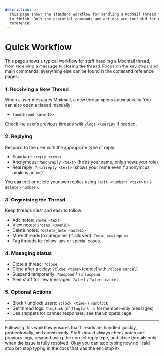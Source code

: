 ```yaml
---
description: >-
  This page shows the standard workflow for handling a Modmail thread from start
  to finish. Only the essential commands and actions are included for quick
  reference.
---
```


# Quick Workflow

This page shows a typical workflow for staff handling a Modmail thread, from receiving a message to closing the thread. Focus on the key steps and main commands; everything else can be found in the command reference pages.

### 1. Receiving a New Thread

When a user messages Modmail, a new thread opens automatically. You can also open a thread manually:

* `?newthread <userID>`

Check the user’s previous threads with `?logs <userID>` if needed.

### 2. Replying

Respond to the user with the appropriate type of reply:

* Standard: `?reply <text>`
* Anonymous: `?anonreply <text>` (hides your name, only shows your role)
* Real reply: `?realreply <text>` (shows your name even if anonymous mode is active)

You can edit or delete your own replies using `?edit <number> <text>` or `?delete <number>`.

### 3. Organising the Thread

Keep threads clear and easy to follow:

* Add notes: `?note <text>`
* View notes: `?notes <userID>`
* Delete notes: `?delete_note <noteID>`
* Move threads to categories (if allowed): `?move <category>`
* Tag threads for follow-ups or special cases.

### 4. Managing status

* Close a thread: `?close`
* Close after a delay: `?close <time>` (cancel with `?close cancel`)
* Suspend temporarily: `?suspend` / `?unsuspend`
* Alert staff for new messages: `?alert` / `?alert cancel`

### 5. Optional Actions

* Block / unblock users: `?block <time>` / `?unblock`
* Get thread logs: `?loglink` (or `?loglink -s` for member-only messages)
* Use snippets for canned responses: see the Snippets page

***

Following this workflow ensures that threads are handled quickly, professionally, and consistently. Staff should always check notes and previous logs, respond using the correct reply type, and close threads only when the issue is fully resolved. Okay you can stop typing now no i said stop bro stop typing in the docs that was the end stop it-
